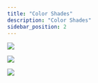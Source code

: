 ```yaml
---
title: "Color Shades"
description: "Color Shades"
sidebar_position: 2
---
```






![](/img/docs/color-shades-1.png)

![](/img/docs/color-shades-2.png)

![](/img/docs/color-shades-3.png)